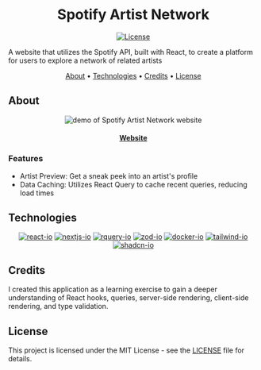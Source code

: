 <div align="center">

# Spotify Artist Network

[![License][license.io]][license-url]

<p align="left">
A website that utilizes the Spotify API, built with React, to create a platform for users to explore a network of related artists
</p>

[About](#about) •
[Technologies](#technologies) •
[Credits](#credits) •
[License](#license)

</div>

## About

<div align="center">

<img max-height=350 alt="demo of Spotify Artist Network website" src="https://raw.githubusercontent.com/rparin/SpotifyArtistNetwork/main/_preview/Demo.gif">

#### [Website][Website-url]

</div>

### Features

- Artist Preview: Get a sneak peek into an artist's profile
- Data Caching: Utilizes React Query to cache recent queries, reducing load times

## Technologies

<div align="center">

[![react-io]][react-url]
[![nextjs-io]][nextjs-url]
[![rquery-io]][rquery-url]
[![zod-io]][zod-url]
[![docker-io]][docker-url]
[![tailwind-io]][tailwind-url]
[![shadcn-io]][shadcn-url]

</div>

## Credits

I created this application as a learning exercise to gain a deeper understanding of React hooks, queries, server-side rendering, client-side rendering, and type validation.

## License

This project is licensed under the MIT License - see the [LICENSE][git-license-url] file for details.

<!-- MARKDOWN LINKS & IMAGES -->

[license.io]: https://img.shields.io/badge/license-MIT-blue.svg
[license-url]: https://opensource.org/licenses/MIT
[git-license-url]: https://github.com/rparin/SpotifyArtistNetwork/blob/main/LICENSE
[react-url]: https://react.dev/
[react-io]: https://img.shields.io/badge/react-%2320232a.svg?style=for-the-badge&logo=react&logoColor=%2361DAFB
[tailwind-url]: https://tailwindcss.com/
[tailwind-io]: https://img.shields.io/badge/tailwindcss-%2338B2AC.svg?style=for-the-badge&logo=tailwind-css&logoColor=white
[nextjs-url]: https://nextjs.org/
[nextjs-io]: https://img.shields.io/badge/Nextjs-000000.svg?style=for-the-badge&logo=nextdotjs
[shadcn-url]: https://ui.shadcn.com/
[Shadcn-io]: https://img.shields.io/badge/shadcn-000000.svg?style=for-the-badge&logo=shadcnui&logoColor=white
[nodejs-url]: https://nodejs.org/en
[nodejs-io]: https://img.shields.io/badge/node.js-6DA55F?style=for-the-badge&logo=node.js&logoColor=white
[rquery-url]: https://tanstack.com/query/latest
[rquery-io]: https://img.shields.io/badge/Tanstack%20Query-111827?style=for-the-badge&logo=reactquery
[zod-url]: https://zod.dev/
[zod-io]: https://img.shields.io/badge/zod-FFFFFF.svg?style=for-the-badge&logo=zod&logoColor=3068b7
[docker-url]: https://www.docker.com/
[docker-io]: https://img.shields.io/badge/Docker-FFFFFF.svg?style=for-the-badge&logo=Docker&logoColor=1d63ed
[Website-url]: https://spotify-artist-network.vercel.app/

<!-- Badges: https://simpleicons.org or https://github.com/simple-icons/simple-icons/blob/master/slugs.md -->
